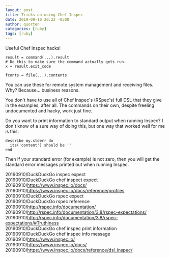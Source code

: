 ```yaml
---
layout: post
title: Tricks on using Chef Inspec
date: 2019-09-10 20:22 -0500
author: quorten
categories: [ruby]
tags: [ruby]
---
```


Useful Chef inspec hacks!

```
result = command(...).result
# Do this to make sure the command actually gets run.
x = result.exit_code

fconts = file(...).contents
```

You can use these for remote system management and receiving files.
Why?  Because... business reasons.

You don't have to use all of Chef Inspec's (RSpec's) full
DSL that they give in the examples, after all.  The commands on
their own, despite freeling undocumented and hacky, work just fine.

Do you want to print information to standard output when running
Inspec?  I don't know of a sure way of doing this, but one way that
worked well for me is this:

```
describe my.stderr do
  its('content') should be ''
end
```

Then if your standard error (for example) is not zero, then you will
get the standard error messages printed out when running Inspec.

20190910/DuckDuckGo inspec expect  
20190910/DuckDuckGo chef inspect expect  
20190910/https://www.inspec.io/docs/  
20190910/https://www.inspec.io/docs/reference/profiles  
20190910/DuckDuckGo rspec expect  
20190910/DuckDuckGo rspec reference  
20190910/http://rspec.info/documentation/  
20190910/http://rspec.info/documentation/3.8/rspec-expectations/  
20190910/http://rspec.info/documentation/3.8/rspec-expectations/#Truthiness  
20190910/DuckDuckGo chef inspec print information  
20190910/DuckDuckGo chef inspec info message  
20190910/https://www.inspec.io/  
20190910/https://www.inspec.io/docs/  
20190910/https://www.inspec.io/docs/reference/dsl_inspec/

